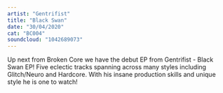 ```yaml
---
artist: "Gentrifist"
title: "Black Swan"
date: "30/04/2020"
cat: "BC004"
soundcloud: "1042689073"
---
```


Up next from Broken Core we have the debut EP from Gentrifist - Black Swan EP! Five eclectic tracks spanning across
many styles including Glitch/Neuro and Hardcore. With his insane production skills and unique style
he is one to watch!
